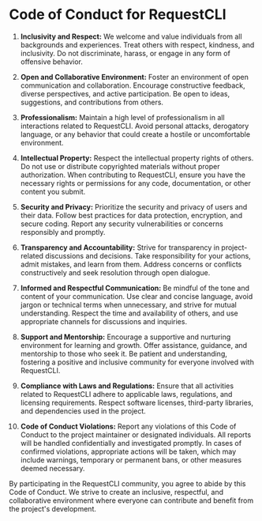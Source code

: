 # Code of Conduct for RequestCLI

1. **Inclusivity and Respect:**
   We welcome and value individuals from all backgrounds and experiences. Treat others with respect, kindness, and inclusivity. Do not discriminate, harass, or engage in any form of offensive behavior.

2. **Open and Collaborative Environment:**
   Foster an environment of open communication and collaboration. Encourage constructive feedback, diverse perspectives, and active participation. Be open to ideas, suggestions, and contributions from others.

3. **Professionalism:**
   Maintain a high level of professionalism in all interactions related to RequestCLI. Avoid personal attacks, derogatory language, or any behavior that could create a hostile or uncomfortable environment.

4. **Intellectual Property:**
   Respect the intellectual property rights of others. Do not use or distribute copyrighted materials without proper authorization. When contributing to RequestCLI, ensure you have the necessary rights or permissions for any code, documentation, or other content you submit.

5. **Security and Privacy:**
   Prioritize the security and privacy of users and their data. Follow best practices for data protection, encryption, and secure coding. Report any security vulnerabilities or concerns responsibly and promptly.

6. **Transparency and Accountability:**
   Strive for transparency in project-related discussions and decisions. Take responsibility for your actions, admit mistakes, and learn from them. Address concerns or conflicts constructively and seek resolution through open dialogue.

7. **Informed and Respectful Communication:**
   Be mindful of the tone and content of your communication. Use clear and concise language, avoid jargon or technical terms when unnecessary, and strive for mutual understanding. Respect the time and availability of others, and use appropriate channels for discussions and inquiries.

8. **Support and Mentorship:**
   Encourage a supportive and nurturing environment for learning and growth. Offer assistance, guidance, and mentorship to those who seek it. Be patient and understanding, fostering a positive and inclusive community for everyone involved with RequestCLI.

9. **Compliance with Laws and Regulations:**
   Ensure that all activities related to RequestCLI adhere to applicable laws, regulations, and licensing requirements. Respect software licenses, third-party libraries, and dependencies used in the project.

10. **Code of Conduct Violations:**
    Report any violations of this Code of Conduct to the project maintainer or designated individuals. All reports will be handled confidentially and investigated promptly. In cases of confirmed violations, appropriate actions will be taken, which may include warnings, temporary or permanent bans, or other measures deemed necessary.

By participating in the RequestCLI community, you agree to abide by this Code of Conduct. We strive to create an inclusive, respectful, and collaborative environment where everyone can contribute and benefit from the project's development.
